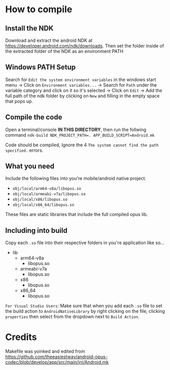 # How to compile
## Install the NDK
Download and extract the android NDK at https://developer.android.com/ndk/downloads. Then set the folder inside of the extracted folder of the NDK as an environment PATH 
## Windows PATH Setup
Search for `Edit the system environment variables` in the windows start menu -> Click on `Environment variables...` -> Search for `Path` under the variable category and click on it so it's selected -> Click on `Edit` -> Add the full path of the ndk folder by clicking on `New` and filling in the empty space that pops up.
## Compile the code
Open a terminal/console **IN THIS DIRECTORY**, then run the follwing command `ndk-build NDK_PROJECT_PATH=. APP_BUILD_SCRIPT=Android.mk`

Code should be compiled, Ignore the 4 `The system cannot find the path specified.` errors.

## What you need
Include the following files into you're mobile/android native project.
- `obj/local/arm64-v8a/libopus.so`
- `obj/local/armeabi-v7a/libopus.so`
- `obj/local/x86/libopus.so`
- `obj/local/x86_64/libopus.so`

These files are static libraries that include the full compiled opus lib.

## Including into build
Copy each `.so` file into their respective folders in you're application like so...
- lib
    - arm64-v8a
        - libopus.so
    - armeabi-v7a
        - libopus.so
    - x86
        - libopus.so
    - x86_64
        - libopus.so

`For Visual Studio Users`: Make sure that when you add each `.so` file to set the build action to `AndroidNativeLibrary` by right clicking on the file, clicking `properties` then select from the dropdown next to `Build Action`.

# Credits
Makefile was yoinked and edited from https://github.com/theeasiestway/android-opus-codec/blob/develop/app/src/main/jni/Android.mk
